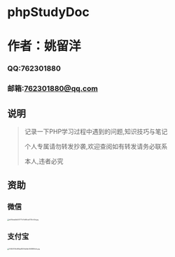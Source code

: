 # phpStudyDoc

# 作者：姚留洋

### QQ:762301880

### 邮箱:762301880@qq.com

## 说明

> 记录一下PHP学习过程中遇到的问题,知识技巧与笔记
>
> 个人专属请勿转发抄袭,欢迎查阅如有转发请务必联系
>
> 本人,违者必究

## 资助

### 微信

<img src="https://i.loli.net/2021/09/24/rACjRqfHa1U4Yi7.jpg" alt="b4f5eda4b451777cf1e80ca0730cf2d.jpg" style="zoom:25%;" />

### 支付宝

<img src="https://i.loli.net/2021/09/24/F53pQJmXPDdoYOZ.jpg" alt="10923726d95ba16051a6db0635855db.jpg" style="zoom:25%;" />
